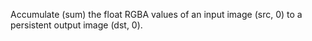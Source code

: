 Accumulate (sum) the float RGBA values of an input image (src, 0) to a persistent output image (dst, 0).
